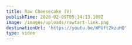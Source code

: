 ```yaml
---
title: Raw Cheesecake (V)
publishTime: 2020-02-09T05:34:13.109Z
image: /images/uploads/rawtart-link.png
destinationUrl: 'https://youtu.be/WPUft2kzuHQ'
type: video
---
```


